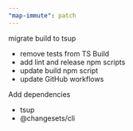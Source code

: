 ```yaml
---
"map-immute": patch
---
```


migrate build to tsup

- remove tests from TS Build
- add lint and release npm scripts
- update build npm script
- update GitHub workflows

Add dependencies

- tsup
- @changesets/cli
